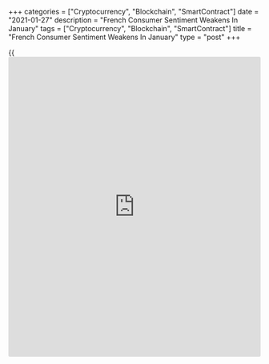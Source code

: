 +++
categories = ["Cryptocurrency", "Blockchain", "SmartContract"]
date = "2021-01-27"
description = "French Consumer Sentiment Weakens In January"
tags = ["Cryptocurrency", "Blockchain", "SmartContract"]
title = "French Consumer Sentiment Weakens In January"
type = "post"
+++

{{<iframe id="large-banner" src="https://www.bounty.group/#slide=4.0" width="100%" height="600" scrolling="no" style="border: 0px solid rgb(216, 221, 230); border-radius: 3px;">}}

French consumer confidence deteriorated in January, survey results from
the statistical office Insee showed on Wednesday.

The consumer confidence index dropped more-than-expected to 92 in
January from 95 in December. The expected level was 94.

The share of households considering it as suitable time to make major
purchases declined six points to -19, which was below its long-term
average.

Assessment of future financial situation weakened in January with the
index dropping to -9 from -4. The index for past financial situation
slid two points to -17.

Households' saving intentions grew very sharply. The corresponding
balance advanced eleven points to 38, the highest since December 2012
level, very close to its highest level.

The index measuring current saving capacity rose two points to 26.
Conversely, households' balance of opinions on their future saving
capacity lost one point to 8.  
  
Consumers expect the future standard of living to weaken. The future
standard of living index decreased very sharply to -51 from -42. The
share of households considering that the standard of living improved
during the past twelve months increased by one point to -68.

Households' fears about the unemployment trend have bounced back sharply
in January. The corresponding balance gained eight points.

The indicator measuring consumer prices over the last twelve months held
steady at -39. Likewise, the index for future consumer prices remained
at -29.

For comments and feedback [contact](https://www.playgroundfx.com/contact/): editorial@rtt[news](https://www.letsplayfx.com/blog/forex-news-website/).com

[Economic News][1]

 **What parts of the world are seeing the best (and worst) economic
performances lately? Click[here][2] to check out our [Econ Scorecard][2]
and find out! See up-to-the-moment [ranking](https://www.playgroundfx.com/blog/crypto-exchange-ranking/)s for the best and worst
performers in [GDP][3], [unemployment rate][4], [inflation][5] and much
more.**

   1. www.rtt[news](https://www.letsplayfx.com/blog/forex-news-website/).com/Content/EconomicNews.aspx
   2. www.rtt[news](https://www.letsplayfx.com/blog/forex-news-website/).com/economic-scorecard/world-rank/PPI/highest-performance.aspx
   3. www.rtt[news](https://www.letsplayfx.com/blog/forex-news-website/).com/economic-scorecard/world-rank/GDP/highest-performance.aspx
   4. www.rtt[news](https://www.letsplayfx.com/blog/forex-news-website/).com/economic-scorecard/world-rank/unemployment-rate/lowest-performance.aspx
   5. www.rtt[news](https://www.letsplayfx.com/blog/forex-news-website/).com/economic-scorecard/world-rank/CPI/highest-performance.aspx